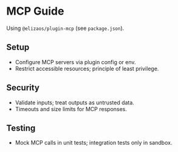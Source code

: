 # MCP Guide

Using `@elizaos/plugin-mcp` (see `package.json`).

## Setup
- Configure MCP servers via plugin config or env.
- Restrict accessible resources; principle of least privilege.

## Security
- Validate inputs; treat outputs as untrusted data.
- Timeouts and size limits for MCP responses.

## Testing
- Mock MCP calls in unit tests; integration tests only in sandbox.
